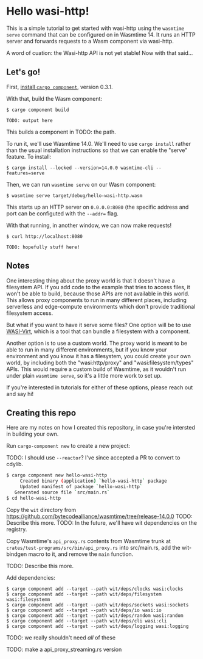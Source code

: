 # Hello wasi-http!

This is a simple tutorial to get started with wasi-http using the
`wasmtime serve` command that can be configured on in Wasmtime 14. It runs an
HTTP server and forwards requests to a Wasm component via wasi-http.

A word of cuation: the Wasi-http API is not yet stable! Now with that said...

## Let's go!

First, [install `cargo component`](https://github.com/bytecodealliance/cargo-component#requirements),
version 0.3.1.

With that, build the Wasm component:
```
$ cargo component build

TODO: output here
```

This builds a component in TODO: the path.

To run it, we'll use Wasmtime 14.0. We'll need to use `cargo install` rather
than the usual installation instructions so that we can enable the "serve"
feature. To install:

```
$ cargo install --locked --version=14.0.0 wasmtime-cli --features=serve
```

Then, we can run `wasmtime serve` on our Wasm component:
```
$ wasmtime serve target/debug/hello-wasi-http.wasm
```
This starts up an HTTP server on `0.0.0.0:8080` (the specific address and port
can be configuted with the `--addr=` flag.

With that running, in another window, we can now make requests!
```
$ curl http://localhost:8080

TODO: hopefully stuff here!
```

## Notes

One interesting thing about the proxy world is that it doesn't have a
filesystem API. If you add code to the example that tries to access files,
it won't be able to build, because those APIs are not available in this
world. This allows proxy components to run in many different places, including
serverless and edge-compute environments which don't provide traditional
filesystem access.

But what if you want to have it serve some files? One option will be to use
[WASI-Virt](https://github.com/bytecodealliance/WASI-Virt), which is a tool
that can bundle a filesystem with a component.

Another option is to use a custom world. The proxy world is meant to be able
to run in many different environments, but if you know your environment and
you know it has a filesystem, you could create your own world, by including
both the "wasi:http/proxy" and "wasi:filesystem/types" APIs. This would
require a custom build of Wasmtime, as it wouldn't run under plain
`wasmtime serve`, so it's a little more work to set up.

If you're interested in tutorials for either of these options, please reach out
and say hi!

## Creating this repo

Here are my notes on how I created this repository, in case you're intersted
in building your own.

Run `cargo-component new` to create a new project:

TODO: I should use `--reactor`? I've since accepted a PR to convert to cdylib.

```sh
$ cargo component new hello-wasi-http
     Created binary (application) `hello-wasi-http` package
     Updated manifest of package `hello-wasi-http`
   Generated source file `src/main.rs`
$ cd hello-wasi-http
```

Copy the `wit` directory from
https://github.com/bytecodealliance/wasmtime/tree/release-14.0.0
TODO: Describe this more.
TODO: In the future, we'll have wit dependencies on the registry.

Copy Wasmtime's `api_proxy.rs` contents from Wasmtime trunk at
`crates/test-programs/src/bin/api_proxy.rs` into src/main.rs, add the
wit-bindgen macro to it, and remove the `main` function.

TODO: Describe this more.

Add dependencies:
```
$ cargo component add --target --path wit/deps/clocks wasi:clocks
$ cargo component add --target --path wit/deps/filesystem wasi:filesystemm
$ cargo component add --target --path wit/deps/sockets wasi:sockets
$ cargo component add --target --path wit/deps/io wasi:io
$ cargo component add --target --path wit/deps/random wasi:random
$ cargo component add --target --path wit/deps/cli wasi:cli
$ cargo component add --target --path wit/deps/logging wasi:logging
```
TODO: we really shouldn't need *all* of these

TODO: make a api_proxy_streaming.rs version
